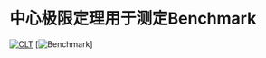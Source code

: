 # **中心极限定理用于测定Benchmark**
[![CLT](https://img.shields.io/badge/CLT-%E4%B8%AD%E5%BF%83%E6%9E%81%E9%99%90%E5%AE%9A%E7%90%86-yellow)](https://zh.wikipedia.org/wiki/%E4%B8%AD%E5%BF%83%E6%9E%81%E9%99%90%E5%AE%9A%E7%90%86)
[![Benchmark](https://img.shields.io/badge/Benchmark-%E8%A1%8C%E4%B8%9A-yellowgreen)]



